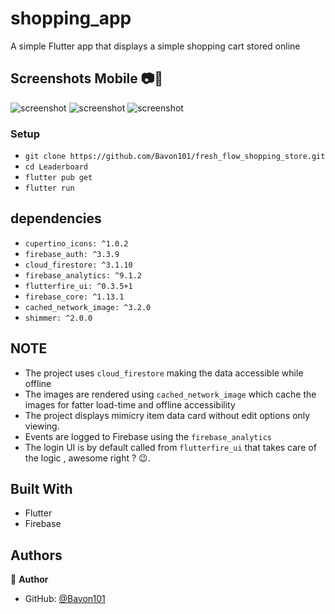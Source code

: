 # shopping_app

A simple Flutter app that displays a simple shopping cart stored online

## Screenshots Mobile 📷📲
![screenshot](./screenshots/login_page.png)
![screenshot](./screenshots/cart_page.png)
![screenshot](./screenshots/item_page.png)
### Setup
- `git clone https://github.com/Bavon101/fresh_flow_shopping_store.git`
- `cd Leaderboard`
- `flutter pub get`
- `flutter run`
## dependencies
-  `cupertino_icons: ^1.0.2`
-  `firebase_auth: ^3.3.9`
-  `cloud_firestore: ^3.1.10`
-  `firebase_analytics: ^9.1.2`
-  `flutterfire_ui: ^0.3.5+1`
-  `firebase_core: ^1.13.1`
-  `cached_network_image: ^3.2.0`
-  `shimmer: ^2.0.0`
## NOTE
- The project uses `cloud_firestore` making the data accessible while offline
- The images are rendered using `cached_network_image` which cache the images for fatter load-time and offline accessibility
- The project displays mimicry item data card without edit options only viewing.
- Events are logged to Firebase using the `firebase_analytics`
- The login UI is by default called from `flutterfire_ui` that takes care of the  logic , awesome right ? 😉. 
## Built With
- Flutter
- Firebase

## Authors

👤 **Author**

- GitHub: [@Bavon101](https://github.com/Bavon101)